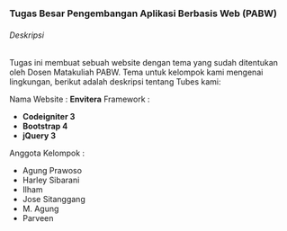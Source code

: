 ### Tugas Besar Pengembangan Aplikasi Berbasis Web (PABW)

###### Deskripsi
Tugas ini membuat sebuah website dengan tema yang sudah ditentukan
oleh Dosen Matakuliah PABW. Tema untuk kelompok kami mengenai lingkungan,
berikut adalah deskripsi tentang Tubes kami:

Nama Website	: <strong>Envitera</strong>
Framework		:
- <strong>Codeigniter 3</strong>
- <strong>Bootstrap 4</strong>
- <strong>jQuery 3</strong>

Anggota Kelompok :
- Agung Prawoso
- Harley Sibarani
- Ilham 
- Jose Sitanggang
- M. Agung
- Parveen





